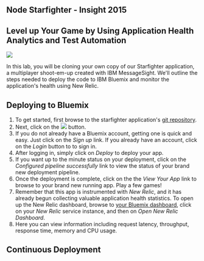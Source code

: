 Node Starfighter - Insight 2015
-------------------------------

Level up Your Game by Using Application Health Analytics and Test Automation
----------------------------------------------------------------------------

<a href="https://bluemix.net/deploy?repository=https://github.com/cttttt/starfighter" alt="Deploy to Bluemix" target="_blank"><img src="https://bluemix.net/deploy/button.png"></img></a>

In this lab, you will be cloning your own copy of our Starfighter application,
a multiplayer shoot-em-up created with IBM MessageSight.  We'll outline the
steps needed to deploy the code to IBM Bluemix and monitor the application's
health using New Relic.

Deploying to Bluemix
--------------------

1. To get started, first browse to the starfighter application's [git repository](https://github.com/cttttt/starfighter).
1. Next, click on the <a href="https://bluemix.net/deploy?repository=https://github.com/cttttt/starfighter" alt="Deploy to Bluemix" target="_blank"><img src="https://bluemix.net/deploy/button.png"></img></a> button.
1. If you do not already have a Bluemix account, getting one is quick and easy.  Just click on the _Sign up_ link.  If you already have an account, click on the _Login_ button to to sign in.
1. After logging in, simply click on _Deploy_ to deploy your app.
1. If you want up to the minute status on your deployment, click on the _Configured pipeline successfully_ link to view the status of your brand new deployment pipeline.
1. Once the deployment is complete, click on the the _View Your App_ link to browse to your brand new running app.  Play a few games!
1. Remember that this app is instrumented with _New Relic_, and it has already begun collecting valuable application health statistics.  To open up the New Relic dashboard, browse to [your Bluemix dashboard](https://console.ng.bluemix.net/#/resources), click on your _New Relic_ service instance, and then on _Open New Relic Dashboard_.
1. Here you can view information including request latency, throughput, response time, memory and CPU usage.


Continuous Deployment
---------------------


